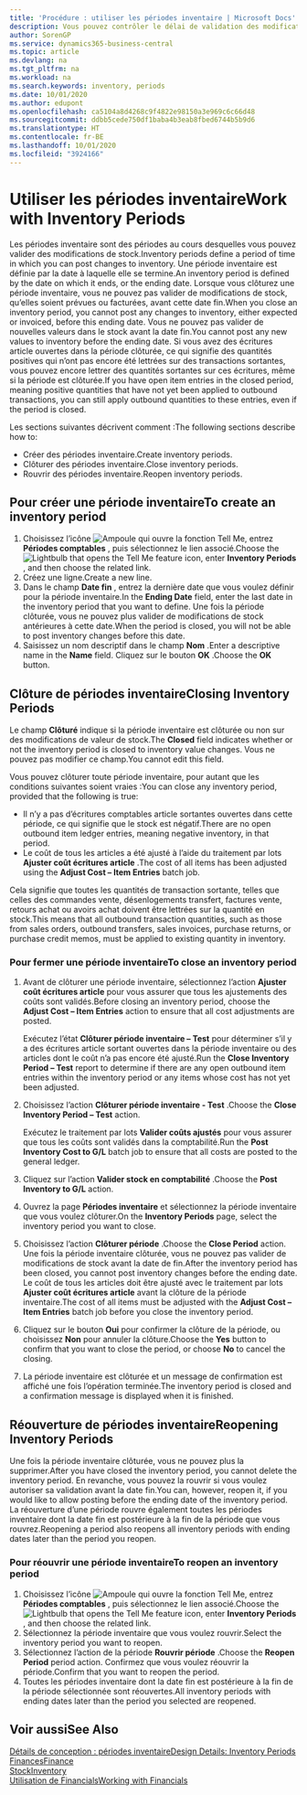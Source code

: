 ```yaml
---
title: 'Procédure : utiliser les périodes inventaire | Microsoft Docs'
description: Vous pouvez contrôler le délai de validation des modifications du stock en définissant des périodes inventaire.
author: SorenGP
ms.service: dynamics365-business-central
ms.topic: article
ms.devlang: na
ms.tgt_pltfrm: na
ms.workload: na
ms.search.keywords: inventory, periods
ms.date: 10/01/2020
ms.author: edupont
ms.openlocfilehash: ca5104a8d4268c9f4822e98150a3e969c6c66d48
ms.sourcegitcommit: ddbb5cede750df1baba4b3eab8fbed6744b5b9d6
ms.translationtype: HT
ms.contentlocale: fr-BE
ms.lasthandoff: 10/01/2020
ms.locfileid: "3924166"
---
```

# <a name="work-with-inventory-periods"></a><span data-ttu-id="79aca-103">Utiliser les périodes inventaire</span><span class="sxs-lookup"><span data-stu-id="79aca-103">Work with Inventory Periods</span></span>
<span data-ttu-id="79aca-104">Les périodes inventaire sont des périodes au cours desquelles vous pouvez valider des modifications de stock.</span><span class="sxs-lookup"><span data-stu-id="79aca-104">Inventory periods define a period of time in which you can post changes to inventory.</span></span> <span data-ttu-id="79aca-105">Une période inventaire est définie par la date à laquelle elle se termine.</span><span class="sxs-lookup"><span data-stu-id="79aca-105">An inventory period is defined by the date on which it ends, or the ending date.</span></span> <span data-ttu-id="79aca-106">Lorsque vous clôturez une période inventaire, vous ne pouvez pas valider de modifications de stock, qu’elles soient prévues ou facturées, avant cette date fin.</span><span class="sxs-lookup"><span data-stu-id="79aca-106">When you close an inventory period, you cannot post any changes to inventory, either expected or invoiced, before this ending date.</span></span> <span data-ttu-id="79aca-107">Vous ne pouvez pas valider de nouvelles valeurs dans le stock avant la date fin.</span><span class="sxs-lookup"><span data-stu-id="79aca-107">You cannot post any new values to inventory before the ending date.</span></span> <span data-ttu-id="79aca-108">Si vous avez des écritures article ouvertes dans la période clôturée, ce qui signifie des quantités positives qui n’ont pas encore été lettrées sur des transactions sortantes, vous pouvez encore lettrer des quantités sortantes sur ces écritures, même si la période est clôturée.</span><span class="sxs-lookup"><span data-stu-id="79aca-108">If you have open item entries in the closed period, meaning positive quantities that have not yet been applied to outbound transactions, you can still apply outbound quantities to these entries, even if the period is closed.</span></span>  

<span data-ttu-id="79aca-109">Les sections suivantes décrivent comment :</span><span class="sxs-lookup"><span data-stu-id="79aca-109">The following sections describe how to:</span></span>

* <span data-ttu-id="79aca-110">Créer des périodes inventaire.</span><span class="sxs-lookup"><span data-stu-id="79aca-110">Create inventory periods.</span></span>  
* <span data-ttu-id="79aca-111">Clôturer des périodes inventaire.</span><span class="sxs-lookup"><span data-stu-id="79aca-111">Close inventory periods.</span></span>  
* <span data-ttu-id="79aca-112">Rouvrir des périodes inventaire.</span><span class="sxs-lookup"><span data-stu-id="79aca-112">Reopen inventory periods.</span></span>  

## <a name="to-create-an-inventory-period"></a><span data-ttu-id="79aca-113">Pour créer une période inventaire</span><span class="sxs-lookup"><span data-stu-id="79aca-113">To create an inventory period</span></span>  
1. <span data-ttu-id="79aca-114">Choisissez l’icône ![Ampoule qui ouvre la fonction Tell Me](media/ui-search/search_small.png "Dites-moi ce que vous voulez faire"), entrez **Périodes comptables** , puis sélectionnez le lien associé.</span><span class="sxs-lookup"><span data-stu-id="79aca-114">Choose the ![Lightbulb that opens the Tell Me feature](media/ui-search/search_small.png "Tell me what you want to do") icon, enter **Inventory Periods** , and then choose the related link.</span></span>  
2. <span data-ttu-id="79aca-115">Créez une ligne.</span><span class="sxs-lookup"><span data-stu-id="79aca-115">Create a new line.</span></span>  
3. <span data-ttu-id="79aca-116">Dans le champ **Date fin** , entrez la dernière date que vous voulez définir pour la période inventaire.</span><span class="sxs-lookup"><span data-stu-id="79aca-116">In the **Ending Date** field, enter the last date in the inventory period that you want to define.</span></span> <span data-ttu-id="79aca-117">Une fois la période clôturée, vous ne pouvez plus valider de modifications de stock antérieures à cette date.</span><span class="sxs-lookup"><span data-stu-id="79aca-117">When the period is closed, you will not be able to post inventory changes before this date.</span></span>  
4. <span data-ttu-id="79aca-118">Saisissez un nom descriptif dans le champ **Nom** .</span><span class="sxs-lookup"><span data-stu-id="79aca-118">Enter a descriptive name in the **Name** field.</span></span> <span data-ttu-id="79aca-119">Cliquez sur le bouton **OK** .</span><span class="sxs-lookup"><span data-stu-id="79aca-119">Choose the **OK** button.</span></span>  

## <a name="closing-inventory-periods"></a><span data-ttu-id="79aca-120">Clôture de périodes inventaire</span><span class="sxs-lookup"><span data-stu-id="79aca-120">Closing Inventory Periods</span></span>  
<span data-ttu-id="79aca-121">Le champ **Clôturé** indique si la période inventaire est clôturée ou non sur des modifications de valeur de stock.</span><span class="sxs-lookup"><span data-stu-id="79aca-121">The **Closed** field indicates whether or not the inventory period is closed to inventory value changes.</span></span> <span data-ttu-id="79aca-122">Vous ne pouvez pas modifier ce champ.</span><span class="sxs-lookup"><span data-stu-id="79aca-122">You cannot edit this field.</span></span>  

<span data-ttu-id="79aca-123">Vous pouvez clôturer toute période inventaire, pour autant que les conditions suivantes soient vraies :</span><span class="sxs-lookup"><span data-stu-id="79aca-123">You can close any inventory period, provided that the following is true:</span></span>  

* <span data-ttu-id="79aca-124">Il n’y a pas d’écritures comptables article sortantes ouvertes dans cette période, ce qui signifie que le stock est négatif.</span><span class="sxs-lookup"><span data-stu-id="79aca-124">There are no open outbound item ledger entries, meaning negative inventory, in that period.</span></span>  
* <span data-ttu-id="79aca-125">Le coût de tous les articles a été ajusté à l’aide du traitement par lots **Ajuster coût écritures article** .</span><span class="sxs-lookup"><span data-stu-id="79aca-125">The cost of all items has been adjusted using the **Adjust Cost – Item Entries** batch job.</span></span>  

<span data-ttu-id="79aca-126">Cela signifie que toutes les quantités de transaction sortante, telles que celles des commandes vente, désenlogements transfert, factures vente, retours achat ou avoirs achat doivent être lettrées sur la quantité en stock.</span><span class="sxs-lookup"><span data-stu-id="79aca-126">This means that all outbound transaction quantities, such as those from sales orders, outbound transfers, sales invoices, purchase returns, or purchase credit memos, must be applied to existing quantity in inventory.</span></span>  

### <a name="to-close-an-inventory-period"></a><span data-ttu-id="79aca-127">Pour fermer une période inventaire</span><span class="sxs-lookup"><span data-stu-id="79aca-127">To close an inventory period</span></span>  
1. <span data-ttu-id="79aca-128">Avant de clôturer une période inventaire, sélectionnez l’action **Ajuster coût écritures article** pour vous assurer que tous les ajustements des coûts sont validés.</span><span class="sxs-lookup"><span data-stu-id="79aca-128">Before closing an inventory period, choose the **Adjust Cost – Item Entries** action to ensure that all cost adjustments are posted.</span></span>

     <span data-ttu-id="79aca-129">Exécutez l’état **Clôturer période inventaire – Test** pour déterminer s’il y a des écritures article sortant ouvertes dans la période inventaire ou des articles dont le coût n’a pas encore été ajusté.</span><span class="sxs-lookup"><span data-stu-id="79aca-129">Run the **Close Inventory Period – Test** report to determine if there are any open outbound item entries within the inventory period or any items whose cost has not yet been adjusted.</span></span>  
2. <span data-ttu-id="79aca-130">Choisissez l’action **Clôturer période inventaire - Test** .</span><span class="sxs-lookup"><span data-stu-id="79aca-130">Choose the **Close Inventory Period – Test** action.</span></span>  

     <span data-ttu-id="79aca-131">Exécutez le traitement par lots **Valider coûts ajustés** pour vous assurer que tous les coûts sont validés dans la comptabilité.</span><span class="sxs-lookup"><span data-stu-id="79aca-131">Run the **Post Inventory Cost to G/L** batch job to ensure that all costs are posted to the general ledger.</span></span>  
3. <span data-ttu-id="79aca-132">Cliquez sur l’action **Valider stock en comptabilité** .</span><span class="sxs-lookup"><span data-stu-id="79aca-132">Choose the **Post Inventory to G/L** action.</span></span>  
4. <span data-ttu-id="79aca-133">Ouvrez la page **Périodes inventaire** et sélectionnez la période inventaire que vous voulez clôturer.</span><span class="sxs-lookup"><span data-stu-id="79aca-133">On the **Inventory Periods** page, select the inventory period you want to close.</span></span>  
5. <span data-ttu-id="79aca-134">Choisissez l’action **Clôturer période** .</span><span class="sxs-lookup"><span data-stu-id="79aca-134">Choose the **Close Period** action.</span></span> <span data-ttu-id="79aca-135">Une fois la période inventaire clôturée, vous ne pouvez pas valider de modifications de stock avant la date de fin.</span><span class="sxs-lookup"><span data-stu-id="79aca-135">After the inventory period has been closed, you cannot post inventory changes before the ending date.</span></span> <span data-ttu-id="79aca-136">Le coût de tous les articles doit être ajusté avec le traitement par lots **Ajuster coût écritures article** avant la clôture de la période inventaire.</span><span class="sxs-lookup"><span data-stu-id="79aca-136">The cost of all items must be adjusted with the **Adjust Cost – Item Entries** batch job before you close the inventory period.</span></span>  
6. <span data-ttu-id="79aca-137">Cliquez sur le bouton **Oui** pour confirmer la clôture de la période, ou choisissez **Non** pour annuler la clôture.</span><span class="sxs-lookup"><span data-stu-id="79aca-137">Choose the **Yes** button to confirm that you want to close the period, or choose **No** to cancel the closing.</span></span>  
7. <span data-ttu-id="79aca-138">La période inventaire est clôturée et un message de confirmation est affiché une fois l’opération terminée.</span><span class="sxs-lookup"><span data-stu-id="79aca-138">The inventory period is closed and a confirmation message is displayed when it is finished.</span></span>  

## <a name="reopening-inventory-periods"></a><span data-ttu-id="79aca-139">Réouverture de périodes inventaire</span><span class="sxs-lookup"><span data-stu-id="79aca-139">Reopening Inventory Periods</span></span>  
<span data-ttu-id="79aca-140">Une fois la période inventaire clôturée, vous ne pouvez plus la supprimer.</span><span class="sxs-lookup"><span data-stu-id="79aca-140">After you have closed the inventory period, you cannot delete the inventory period.</span></span> <span data-ttu-id="79aca-141">En revanche, vous pouvez la rouvrir si vous voulez autoriser sa validation avant la date fin.</span><span class="sxs-lookup"><span data-stu-id="79aca-141">You can, however, reopen it, if you would like to allow posting before the ending date of the inventory period.</span></span> <span data-ttu-id="79aca-142">La réouverture d’une période rouvre également toutes les périodes inventaire dont la date fin est postérieure à la fin de la période que vous rouvrez.</span><span class="sxs-lookup"><span data-stu-id="79aca-142">Reopening a period also reopens all inventory periods with ending dates later than the period you reopen.</span></span>  

### <a name="to-reopen-an-inventory-period"></a><span data-ttu-id="79aca-143">Pour réouvrir une période inventaire</span><span class="sxs-lookup"><span data-stu-id="79aca-143">To reopen an inventory period</span></span>  
1. <span data-ttu-id="79aca-144">Choisissez l’icône ![Ampoule qui ouvre la fonction Tell Me](media/ui-search/search_small.png "Dites-moi ce que vous voulez faire"), entrez **Périodes comptables** , puis sélectionnez le lien associé.</span><span class="sxs-lookup"><span data-stu-id="79aca-144">Choose the ![Lightbulb that opens the Tell Me feature](media/ui-search/search_small.png "Tell me what you want to do") icon, enter **Inventory Periods** , and then choose the related link.</span></span>  
2. <span data-ttu-id="79aca-145">Sélectionnez la période inventaire que vous voulez rouvrir.</span><span class="sxs-lookup"><span data-stu-id="79aca-145">Select the inventory period you want to reopen.</span></span>  
3. <span data-ttu-id="79aca-146">Sélectionnez l’action de la période **Rouvrir période** .</span><span class="sxs-lookup"><span data-stu-id="79aca-146">Choose the **Reopen Period** period action.</span></span> <span data-ttu-id="79aca-147">Confirmez que vous voulez réouvrir la période.</span><span class="sxs-lookup"><span data-stu-id="79aca-147">Confirm that you want to reopen the period.</span></span>  
4. <span data-ttu-id="79aca-148">Toutes les périodes inventaire dont la date fin est postérieure à la fin de la période sélectionnée sont réouvertes.</span><span class="sxs-lookup"><span data-stu-id="79aca-148">All inventory periods with ending dates later than the period you selected are reopened.</span></span>  

## <a name="see-also"></a><span data-ttu-id="79aca-149">Voir aussi</span><span class="sxs-lookup"><span data-stu-id="79aca-149">See Also</span></span>  
[<span data-ttu-id="79aca-150">Détails de conception : périodes inventaire</span><span class="sxs-lookup"><span data-stu-id="79aca-150">Design Details: Inventory Periods</span></span>](design-details-inventory-periods.md)  
[<span data-ttu-id="79aca-151">Finances</span><span class="sxs-lookup"><span data-stu-id="79aca-151">Finance</span></span>](finance.md)  
[<span data-ttu-id="79aca-152">Stock</span><span class="sxs-lookup"><span data-stu-id="79aca-152">Inventory</span></span>](inventory-manage-inventory.md)  
[<span data-ttu-id="79aca-153">Utilisation de Financials</span><span class="sxs-lookup"><span data-stu-id="79aca-153">Working with Financials</span></span>](ui-work-product.md)
